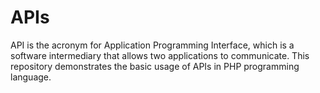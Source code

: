 # APIs

API is the acronym for Application Programming Interface, which is a software intermediary that allows two applications to communicate.
This repository demonstrates the basic usage of APIs in PHP programming language.
